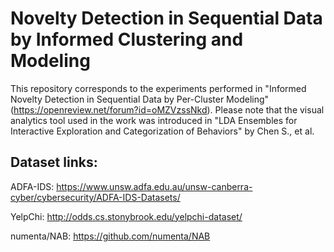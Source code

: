# Novelty Detection in Sequential Data by Informed Clustering and Modeling

This repository corresponds to the experiments performed in "Informed Novelty Detection in Sequential Data by Per-Cluster Modeling" (https://openreview.net/forum?id=oMZVzssNkd).
Please note that the visual analytics tool used in the work was introduced in "LDA Ensembles for Interactive Exploration and Categorization of Behaviors" by Chen S., et al.

## Dataset links:

ADFA-IDS: https://www.unsw.adfa.edu.au/unsw-canberra-cyber/cybersecurity/ADFA-IDS-Datasets/

YelpChi: http://odds.cs.stonybrook.edu/yelpchi-dataset/

numenta/NAB: https://github.com/numenta/NAB
